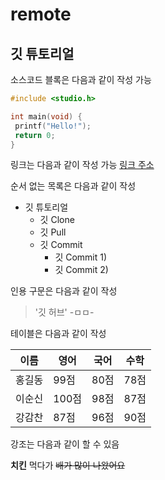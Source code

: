 # remote
## 깃 튜토리얼

소스코드 블록은 다음과 같이 작성 가능
```c
#include <studio.h>

int main(void) {
 printf("Hello!");
 return 0;
}
```

링크는 다음과 같이 작성 가능
[링크 주소](https://blog.naver.com)

순서 없는 목록은 다음과 같이 작성

* 깃 튜토리얼
  * 깃 Clone
  * 깃 Pull
  * 깃 Commit
    * 깃 Commit 1)
    * 깃 Commit 2)
    
인용 구문은 다음과 같이 작성

> '깃 허브' -ㅁㅁ-

테이블은 다음과 같이 작성

이름|영어|국어|수학
---|---|---|---|
홍길동|99점|80점|78점|
이순신|100점|98점|87점|
강감찬|87점|96점|90점|

강조는 다음과 같이 할 수 있음

**치킨** 먹다가  ~~배가 많이 나왔어요~~
